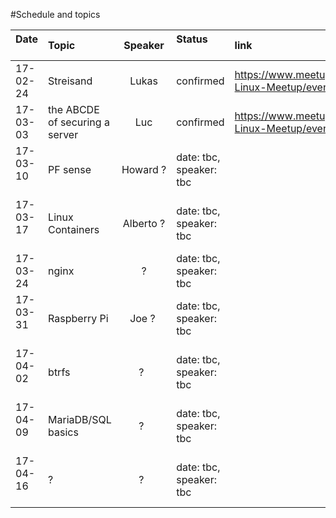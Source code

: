 #Schedule and topics


| Date          | Topic         | Speaker  |Status                    | link           |
| ------------- |:--------------|:--------:|:-------------------------|:-------------|
| 17-02-24      | Streisand     | Lukas    | confirmed     |https://www.meetup.com/Shanghai-Linux-Meetup/events/237645001/
| 17-03-03      | the ABCDE of securing a server | Luc | confirmed | https://www.meetup.com/Shanghai-Linux-Meetup/events/237752035/
| 17-03-10      | PF sense      | Howard ? | date: tbc, speaker: tbc  |
| 17-03-17      | Linux Containers | Alberto ? | date: tbc, speaker: tbc  |
| 17-03-24      | nginx        | ?   | date: tbc, speaker: tbc  |
| 17-03-31      | Raspberry Pi  | Joe ?    | date: tbc, speaker: tbc  |
| 17-04-02      | btrfs        | ?    | date: tbc, speaker: tbc  |
| 17-04-09      | MariaDB/SQL basics  | ?   | date: tbc, speaker: tbc  |
| 17-04-16      | ?            | ?   | date: tbc, speaker: tbc  |
